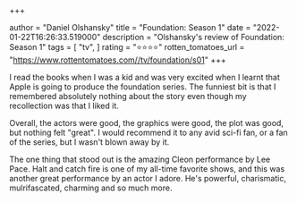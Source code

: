 +++

author = "Daniel Olshansky"
title = "Foundation: Season 1"
date = "2022-01-22T16:26:33.519000"
description = "Olshansky's review of Foundation: Season 1"
tags = [
    "tv",
]
rating = "⭐⭐⭐⭐"
rotten_tomatoes_url = "https://www.rottentomatoes.com//tv/foundation/s01"
+++

I read the books when I was a kid and was very excited when I learnt that Apple is going to produce the foundation series. The funniest bit is that I remembered absolutely nothing about the story even though my recollection was that I liked it.

Overall, the actors were good, the graphics were good, the plot was good, but nothing felt "great". I would recommend it to any avid sci-fi fan, or a fan of the series, but I wasn't blown away by it.

The one thing that stood out is the amazing Cleon performance by Lee Pace. Halt and catch fire is one of my all-time favorite shows, and this was another great performance by an actor I adore. He's powerful, charismatic, mulrifascated, charming and so much more.

